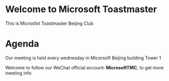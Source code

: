 # Welcome to Microsoft Toastmaster
This is Microsfot Toastmaster Beijing Club

# Agenda
Our meeting is held every wednesday in Micorsoft Beijing building Tower 1

Welcome to follow our WeChat official account: **MicrosoftTMC**, to get more meeting info

